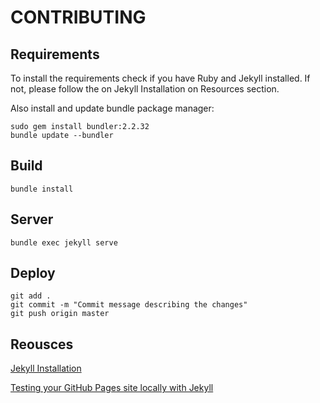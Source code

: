 # CONTRIBUTING

## Requirements

To install the requirements check if you have Ruby and Jekyll installed. If not, please follow the on Jekyll Installation on Resources section.

Also install and update bundle package manager:
```
sudo gem install bundler:2.2.32
bundle update --bundler
```

## Build
```
bundle install
```

## Server
```
bundle exec jekyll serve
```

## Deploy
```
git add .
git commit -m "Commit message describing the changes"
git push origin master
```

## Reousces

[Jekyll Installation](https://jekyllrb.com/docs/installation)

[Testing your GitHub Pages site locally with Jekyll](https://docs.github.com/en/pages/setting-up-a-github-pages-site-with-jekyll/testing-your-github-pages-site-locally-with-jekyll)

